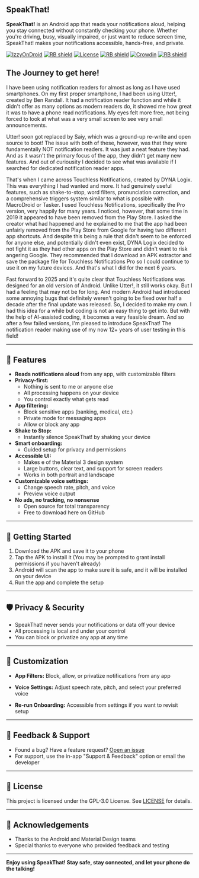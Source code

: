 ## SpeakThat!

**SpeakThat!** is an Android app that reads your notifications aloud, helping you stay connected without constantly checking your phone. Whether you're driving, busy, visually impaired, or just want to reduce screen time, SpeakThat! makes your notifications accessible, hands-free, and private.

[![IzzyOnDroid](https://img.shields.io/badge/IzzyOnDroid-Available-green?logo=android)](https://apt.izzysoft.de/fdroid/index/apk/com.micoyc.speakthat)
[<img src="https://img.shields.io/badge/SpeakThat!-Google_Play-blue?logo=googleplay" alt="RB shield">](https://play.google.com/store/apps/details?id=com.micoyc.speakthat)
[![License](https://img.shields.io/badge/License-GPL--3.0-green.svg)](LICENSE)
[<img src="https://shields.rbtlog.dev/simple/com.micoyc.speakthat" alt="RB shield">](https://shields.rbtlog.dev/com.micoyc.speakthat)
[![Crowdin](https://badges.crowdin.net/speakthat-notification-reader/localized.svg)](https://crowdin.com/project/speakthat-notification-reader)
[<img src="https://img.shields.io/badge/SpeakThat!-Official_Website-purple" alt="RB shield">](https://speakthat.app)

## The Journey to get here!

I have been using notification readers for almost as long as I have used smartphones. On my first proper smartphone, I had been using Utter!, created by Ben Randall. It had a notification reader function and while it didn't offer as many options as modern readers do, it showed me how great it was to have a phone read notifications. My eyes felt more free, not being forced to look at what was a very small screen to see very small announcements.

Utter! soon got replaced by Saiy, which was a ground-up re-write and open source to boot! The issue with both of these, however, was that they were fundamentally NOT notification readers. It was just a neat feature they had. And as it wasn't the primary focus of the app, they didn't get many new features. And out of curiousity I decided to see what was available if I searched for dedicated notification reader apps.

That's when I came across Touchless Notifications, created by DYNA Logix. This was everything I had wanted and more. It had genuinely useful features, such as shake-to-stop, word filters, pronunciation correction, and a comprehensive triggers system similar to what is possible with MacroDroid or Tasker. I used Touchless Notifications, specifically the Pro version, very happily for many years. I noticed, however, that some time in 2019 it appeared to have been removed from the Play Store. I asked the creator what had happened and he explained to me that the app had been unfairly removed from the Play Store from Google for having two different app shortcuts. And despite this being a rule that didn't seem to be enforced for anyone else, and potentially didn't even exist, DYNA Logix decided to not fight it as they had other apps on the Play Store and didn't want to risk angering Google. They recommended that I download an APK extractor and save the package file for Touchless Notifications Pro so I could continue to use it on my future devices. And that's what I did for the next 6 years.

Fast forward to 2025 and it's quite clear that Touchless Notifications was designed for an old version of Android. Unlike Utter!, it still works okay. But I had a feeling that may not be for long. And modern Android had introduced some annoying bugs that definitely weren't going to be fixed over half a decade after the final update was released.
So, I decided to make my own. I had this idea for a while but coding is not an easy thing to get into. But with the help of AI-assisted coding, it becomes a very feasible dream.
And so after a few failed versions, I'm pleased to introduce SpeakThat! The notification reader making use of my now 12+ years of user testing in this field!

---

## 🚀 Features

- **Reads notifications aloud** from any app, with customizable filters
- **Privacy-first:**
  - Nothing is sent to me or anyone else
  - All processing happens on your device
  - You control exactly what gets read
- **App filtering:**
  - Block sensitive apps (banking, medical, etc.)
  - Private mode for messaging apps
  - Allow or block any app
- **Shake to Stop:**
  - Instantly silence SpeakThat! by shaking your device
- **Smart onboarding:**
  - Guided setup for privacy and permissions
- **Accessible UI:**
  - Makes e of the Material 3 design system
  - Large buttons, clear text, and support for screen readers
  - Works in both portrait and landscape
- **Customizable voice settings:**
  - Change speech rate, pitch, and voice
  - Preview voice output
- **No ads, no tracking, no nonsense**
  - Open source for total transparency
  - Free to download here on GitHub

---

## 📲 Getting Started

1. Download the APK and save it to your phone
2. Tap the APK to install it (You may be prompted to grant install permissions if you haven't already)
3. Android will scan the app to make sure it is safe, and it will be installed on your device
4. Run the app and complete the setup

---

## 🛡️ Privacy & Security
- SpeakThat! never sends your notifications or data off your device
- All processing is local and under your control
- You can block or privatize any app at any time

---

## 📝 Customization
- **App Filters:** Block, allow, or privatize notifications from any app
- **Voice Settings:** Adjust speech rate, pitch, and select your preferred voice

- **Re-run Onboarding:** Accessible from settings if you want to revisit setup

---

## 📢 Feedback & Support
- Found a bug? Have a feature request? [Open an issue](https://github.com/mitchib1440/SpeakThat/issues)
- For support, use the in-app "Support & Feedback" option or email the developer

---

## 📃 License
This project is licensed under the GPL-3.0 License. See [LICENSE](https://github.com/mitchib1440/SpeakThat/blob/main/LICENSE) for details.

---

## 🙏 Acknowledgements
- Thanks to the Android and Material Design teams
- Special thanks to everyone who provided feedback and testing

---

**Enjoy using SpeakThat! Stay safe, stay connected, and let your phone do the talking!**
